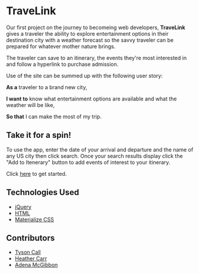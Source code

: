 # TraveLink
Our first project on the journey to becomeing web developers, **TraveLink** gives a traveler the ability to explore entertainment options in their destination city with a weather forecast so the savvy traveler can be prepared for whatever mother nature brings.  

The traveler can save to an itinerary, the events they're most interested in and follow a hyperlink to purchase admission.  

Use of the site can be summed up with the following user story:

**As a** traveler to a brand new city,

**I want to** know what entertainment options are available and what the weather will be like,

**So that** I can make the most of my trip.


## Take it for a spin!

To use the app, enter the date of your arrival and departure and the name of any US city then click search.  Once your search results display click the "Add to Itenerary" button to add events of interest to your itinerary.

Click [here](https://adenasgittinit.github.io/Travel-Link/) to get started.

## Technologies Used

* [jQuery](https://code.jquery.com/)
* [HTML](https://developer.mozilla.org/en-US/docs/Web/HTML)
* [Materialize CSS](https://materializecss.com/)

## Contributors
* [Tyson Call](https://github.com/tysoncall)
* [Heather Carr](https://github.com/hdcarr87)
* [Adena McGibbon](https://github.com/AdenasGittIt)
